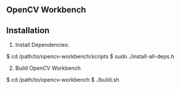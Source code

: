OpenCV Workbench
--------------------

Installation
--------------------

1. Install Dependencies:

$ cd /path/to/opencv-workbench/scripts
$ sudo ./install-all-deps.h

2. Build OpenCV Workbench

$ cd /path/to/opencv-workbench
$ ./build.sh

